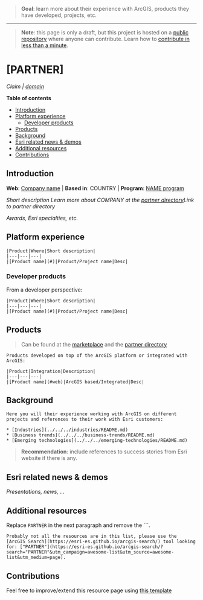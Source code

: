 > **Goal**: learn more about their experience with ArcGIS, products they have developed, projects, etc.

---
> **Note**: this page is only a draft, but this project is hosted on a [public repository](https://github.com/hhkaos/awesome-arcgis) where anyone can contribute. Learn how to [contribute in less than a minute](https://github.com/hhkaos/awesome-arcgis/blob/master/CONTRIBUTING.md#contributions).

# [PARTNER]

*Claim | [domain](#web)*

<!-- START doctoc generated TOC please keep comment here to allow auto update -->
<!-- DON'T EDIT THIS SECTION, INSTEAD RE-RUN doctoc TO UPDATE -->
**Table of contents**

- [Introduction](#introduction)
- [Platform experience](#platform-experience)
  - [Developer products](#developer-products)
- [Products](#products)
- [Background](#background)
- [Esri related news & demos](#esri-related-news--demos)
- [Additional resources](#additional-resources)
- [Contributions](#contributions)

<!-- END doctoc generated TOC please keep comment here to allow auto update -->

## Introduction

**Web**: [Company name](http://partners.esri.com/) | **Based in**: COUNTRY | **Program**: [NAME program](../../programs/PROGRAM/README.md)

*Short description*
*Learn more about COMPANY at the [partner directory](http://partners.esri.com/partnerHome)Link to partner directory*

*Awards, Esri specialties, etc.*

## Platform experience

```
|Product|Where|Short description|
|---|---|---|
|[Product name](#)|Product/Project name|Desc|
```

### Developer products

From a developer perspective:

```
|Product|Where|Short description|
|---|---|---|
|[Product name](#)|Product/Project name|Desc|
```

## Products

> Can be found at the [marketplace](http://marketplace.arcgis.com/) and the [partner directory](http://partners.esri.com/PartnerSolutionSearchResults)

```
Products developed on top of the ArcGIS platform or integrated with ArcGIS:

|Product|Integration|Description|
|---|---|---|
|[Product name](#web)|ArcGIS based/Integrated|Desc|

```


## Background

```
Here you will their experience working with ArcGIS on different projects and references to their work with Esri customers:

* [Industries](../../../industries/README.md)
* [Business trends](../../../business-trends/README.md)
* [Emerging technologies](../../../emerging-technologies/README.md)
```

> **Recommendation**: include references to success stories from Esri website if there is any.

## Esri related news & demos

*Presentations, news, ...*

## Additional resources

Replace `PARTNER` in the next paragraph and remove the \`\`\`.

```
Probably not all the resources are in this list, please use the [ArcGIS Search](https://esri-es.github.io/arcgis-search/) tool looking for: ["PARTNER"](https://esri-es.github.io/arcgis-search/?search="PARTNER"&utm_campaign=awesome-list&utm_source=awesome-list&utm_medium=page).
```

## Contributions

Feel free to improve/extend this resource page using [this template](../../../../templates/PARTNER_PAGE_TEMPLATE.md)
